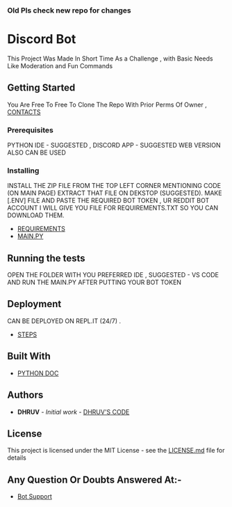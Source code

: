 ### Old Pls check new repo for changes


# Discord Bot

This Project  Was Made In Short Time As a Challenge , with Basic Needs Like  Moderation and Fun Commands

## Getting Started

You Are Free To Free To Clone The Repo With Prior Perms Of Owner , [CONTACTS](https://discord.gg/j2NeBaCWYy)

### Prerequisites

 PYTHON
 IDE - SUGGESTED ,
 DISCORD APP - SUGGESTED WEB VERSION ALSO CAN BE USED



### Installing

INSTALL THE ZIP FILE FROM THE TOP LEFT CORNER MENTIONING CODE (ON MAIN PAGE)
EXTRACT THAT FILE ON DEKSTOP (SUGGESTED).
MAKE [.ENV] FILE AND PASTE THE REQUIRED BOT TOKEN , UR REDDIT BOT ACCOUNT
I WILL GIVE YOU FILE FOR REQUIREMENTS.TXT SO YOU CAN DOWNLOAD THEM.
* [REQUIREMENTS](https://github.com/DHRUV-CODER/Discord-Bot/blob/main/requirements.txt)
* [MAIN.PY](https://github.com/DHRUV-CODER/Discord-Bot/blob/main/main.py) 

## Running the tests
OPEN THE FOLDER WITH YOU PREFERRED IDE ,
SUGGESTED - VS CODE
AND RUN THE MAIN.PY AFTER PUTTING YOUR BOT TOKEN


## Deployment

CAN BE DEPLOYED ON REPL.IT (24/7) .
* [STEPS](https://repl.it/talk/learn/Hosting-discordpy-bots-with-replit/11008)


## Built With

* [PYTHON DOC](https://discordpy.readthedocs.io/en/latest/)






## Authors

* **DHRUV** - *Initial work* - [DHRUV'S CODE](https://github.com/DHRUV-CODER)

## License

This project is licensed under the MIT License - see the [LICENSE.md](https://github.com/DHRUV-CODER/Discord-Bot/blob/main/LICENSE) file for details

## Any Question Or Doubts Answered At:-
* [Bot Support](https://discord.gg/j2NeBaCWYy)

